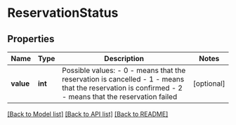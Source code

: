 # ReservationStatus

## Properties
Name | Type | Description | Notes
------------ | ------------- | ------------- | -------------
**value** | **int** | Possible values:               - 0 - means that the reservation is cancelled              - 1 - means that the reservation is confirmed              - 2 - means that the reservation failed | [optional] 

[[Back to Model list]](../README.md#documentation-for-models) [[Back to API list]](../README.md#documentation-for-api-endpoints) [[Back to README]](../README.md)


